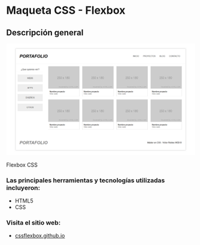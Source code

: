 # Maqueta CSS - Flexbox

## Descripción general

![Vista previa](./design.png)

Flexbox CSS

### Las principales herramientas y tecnologías utilizadas incluyeron:

- HTML5
- CSS  

### Visita el sitio web:

- [cssflexbox.github.io](https://roraima1986.github.io/roraima1986.github.io/cssflexbox.github.io/)
